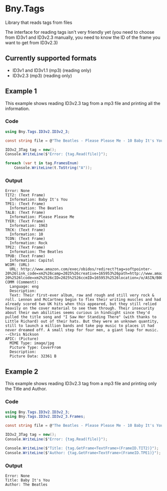 # Bny.Tags
Library that reads tags from files

The interface for reading tags isn't very friendly yet (you need to choose from ID3v1 and ID3v2.3 manually, you need to know the ID of the frame you want to get from ID3v2.3)

## Currently supported formats
- ID3v1 and ID3v1.1 (mp3) (reading only)
- ID3v2.3 (mp3) (reading only)

## Example 1
This example shows reading ID3v2.3 tag from a mp3 file and printing all the information.

### Code
```C#
using Bny.Tags.ID3v2.ID3v2_3;

const string file = @"The Beatles - Please Please Me - 10 Baby It's You.mp3";

ID3v2_3Tag tag = new();
Console.WriteLine($"Error: {tag.Read(file)}");

foreach (var t in tag.FramesEnum)
    Console.WriteLine(t.ToString("A"));
```
### Output
```
Error: None
TIT2: (Text Frame)
  Information: Baby It's You
TPE1: (Text Frame)
  Information: The Beatles
TALB: (Text Frame)
  Information: Please Please Me
TYER: (Text Frame)
  Information: 1963
TRCK: (Text Frame)
  Information: 10
TCON: (Text Frame)
  Information: Rock
TPE2: (Text Frame)
  Information: The Beatles
TPUB: (Text Frame)
  Information: Capitol
WCOM: (URL)
  URL: http://www.amazon.com/exec/obidos/redirect?tag=softpointer-20%26link_code=xm2%26camp=2025%26creative=165953%26path=http://www.amazon.com/gp/redirect.html%253fASIN=B000002UA9%2526tag=softpointer-20%2526lcode=xm2%2526cID=2025%2526ccmID=165953%2526location=/o/ASIN/B000002UA9%25253FSubscriptionId=0RXJS26C80QSDEB56CR2
COMM (Comment):
  Language: eng
  Description:
  Text: Their first-ever album, raw and rough and still very rock & roll. Lennon and McCartney begin to flex their writing muscles and had already scored two UK hits when this appeared, but they still relied heavily on the cover material to see them through. Their insecurity about their own abilities seems curious in hindsight since they'd pulled the title song and "I Saw Her Standing There" (with thanks to Little Richard) out of their hats. But they were an unknown quantity, still to launch a million bands and take pop music to places it had never dreamed off. A small step for four men, a giant leap for music. --Chris Nickson
APIC: (Picture)
  MIME Type: image/jpg
  Picture Type: CoverFrom
  Description:
  Picture Data: 32361 B
```

## Example 2
This example shows reading ID3v2.3 tag from a mp3 file and printing only the Title and Author.

### Code
```C#
using Bny.Tags.ID3v2.ID3v2_3;
using Bny.Tags.ID3v2.ID3v2_3.Frames;

const string file = @"The Beatles - Please Please Me - 10 Baby It's You.mp3";

ID3v2_3Tag tag = new();
Console.WriteLine($"Error: {tag.Read(file)}");

Console.WriteLine($"Title: {tag.GetFrame<TextFrame>(FrameID.TIT2)}");
Console.WriteLine($"Author: {tag.GetFrame<TextFrame>(FrameID.TPE1)}");
```

### Output
```
Error: None
Title: Baby It's You
Author: The Beatles
```
